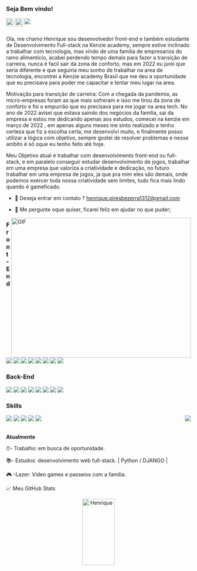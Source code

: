 ### Seja Bem vindo!
<a href="https://www.instagram.com/henr1pires/">
  <img align="left" alt="Abhishek's Instagram" width="22px" src="https://raw.githubusercontent.com/hussainweb/hussainweb/main/icons/instagram.png" />
</a>

<a href="https://www.linkedin.com/in/henrique-pires-bezerra/">
  <img align="left" alt="Abhishek's LinkedIN" width="22px" src="https://raw.githubusercontent.com/peterthehan/peterthehan/master/assets/linkedin.svg" />
</a>

![](https://visitor-badge.glitch.me/badge?page_id=henriquepiresdev.henriquepiresdev)

<br />
Ola, me chamo Henrique sou desenvolvedor front-end e também estudante de Desenvolvimento Full-stack na Kenzie academy, sempre estive inclinado a trabalhar com tecnologia, mas vindo de uma familia de empresarios do ramo alimenticío, acabei perdendo tempo demais para fazer a transição de carreira, nunca é facil sair da zona de conforto, mas em 2022 eu jurei que seria diferente e que seguiria meu sonho de trabalhar na area de tecnologia, encontrei a Kenzie academy Brasil que me deu a oportunidade que eu precisava para poder me capacitar e tentar meu lugar na area. 

Motivação para transição de carreira:
 Com a chegada da pandemia, as micro-empresas foram as que mais sofreram e isso me tirou da zona de conforto e foi o empurrão que eu precisava para me jogar na area tech.
No ano de 2022 avisei que estava saindo dos negócios da familia, sai da empresa e estou me dedicando apenas aos estudos, comecei na kenzie em março de 2022 , em apenas alguns meses me sinto realizado e tenho certeza que fiz a escolha certa, me desenvolvi muito, e finalmente posso utilizar a lógica com objetivo, sempre gostei de resolver problemas e nesse ambito é só oque eu tenho feito até hoje.

Meu Objetivo atual é trabalhar com desenvolvimento front-end ou full-stack, e em paralelo conseguir estudar desenvolvimento de jogos, trabalhar em uma empresa que valoriza a criatividade e dedicação, no futuro trabalhar em uma empresa de jogos, ja que pra mim eles são demais, onde podemos exercer toda nossa criatividade sem limites, tudo fica mais lindo quando é gameficado.
<br/>

  
  - 💼 Deseja entrar em contato ? henrique.piresbezerra1312@gmail.com
  
  - 💬 Me pergunte oque quiser, ficarei feliz em ajudar no que puder;


  <img align="right" alt="GIF" src="https://media4.giphy.com/media/f3iwJFOVOwuy7K6FFw/giphy.gif?cid=ecf05e47a7v5pssmfeqju0v1tohncpxk0rr1kn51m3fotc82&rid=giphy.gif&ct=g" width="490" height="380" />
  
  
  <h3>Front-End</h3>
  <div>
    <img src="https://img.shields.io/badge/JavaScript-F7DF1E?style=for-the-badge&logo=javascript&labelColor=1D1D1D" />
    <img src="https://img.shields.io/badge/TypeScript-007ACC?style=for-the-badge&logo=typescript&labelColor=1D1D1D" />
    <img src="https://img.shields.io/badge/React-136f63?style=for-the-badge&logo=react&labelColor=1D1D1D" />
    <img src="https://img.shields.io/badge/Next_JS-white?style=for-the-badge&logo=next.js&labelColor=1D1D1D" />
    <img src="https://img.shields.io/badge/Tailwind_CSS-38B2AC?style=for-the-badge&logo=tailwind-css&labelColor=1D1D1D" />
    <img src="https://img.shields.io/badge/Styled_Components-DB7093?style=for-the-badge&logo=styled-components&labelColor=1D1D1D" />
    <img src="https://img.shields.io/badge/Material_UI-007FFF?style=for-the-badge&logo=mui&labelColor=1D1D1D" />
    <img src="https://img.shields.io/badge/React_Hook_Form-EC5990?style=for-the-badge&logo=react-hook-form&labelColor=1D1D1D" />
  </div>
  <h3>Back-End</h3>
  <div>
    <img src="https://img.shields.io/badge/NodeJS-339933?style=for-the-badge&logo=node.js&labelColor=1D1D1D" />
    <img src="https://img.shields.io/badge/Prisma_ORM-2D3748?style=for-the-badge&logo=prisma&labelColor=1D1D1D" />
    <img src="https://img.shields.io/badge/Type_ORM-101010?style=for-the-badge&logo=typeorm&labelColor=1D1D1D" />
    <img src="https://img.shields.io/badge/Python-14354C?style=for-the-badge&logo=python&labelColor=1D1D1D" />
    <img src="https://img.shields.io/badge/DJango-092E20?style=for-the-badge&logo=django&logoColor=092E20&labelColor=1D1D1D" />
    <img src="https://img.shields.io/badge/PostgreSQL-316192?style=for-the-badge&logo=postgresql&labelColor=1D1D1D" />
    <img src="https://img.shields.io/badge/SQ_Lite-003B57?style=for-the-badge&logo=sqlite&logoColor=003B57&labelColor=1D1D1D" />
    <img src="https://img.shields.io/badge/Mongo_DB-47A248?style=for-the-badge&logo=mongodb&labelColor=1D1D1D" />
  </div>
</div>

<h3>Skills</h3>

<img align="right" src="./dacing.gif"/>

<div align="left">
  <div>
    <img src="https://img.shields.io/badge/HTML5-E34F26?style=for-the-badge&logo=html5&labelColor=1D1D1D" />
    <img src="https://img.shields.io/badge/CSS3-1572B6?style=for-the-badge&logo=css3&logoColor=1572B6&labelColor=1D1D1D" />
    <img src="https://img.shields.io/badge/Git-F05032?style=for-the-badge&logo=git&labelColor=1D1D1D" />
    <img src="https://img.shields.io/badge/Docker-2496ED?style=for-the-badge&logo=docker&labelColor=1D1D1D" />
    <img src="https://img.shields.io/badge/Jest-C21325?style=for-the-badge&logo=jest&logoColor=C21325&labelColor=1D1D1D" />
  </div>

  <br/>
 


 **Atualmente**
 
 ⏰- Trabalho: em busca de oportunidade.

 📚- Estudos:  desenvolvimento web full-stack. | Python / DJANGO |

 🎮 -Lazer:    Video games e passeios com a familia.
 
 



📈 Meu GitHub Stats

<div align="center">
<img width="42%"height="180em" src="https://github-readme-stats.vercel.app/api?username=henriquepiresdev&show_icons=true&theme=cobalt&include_all_commits=true&count_private=true" alt="Henrique" />

</div>



